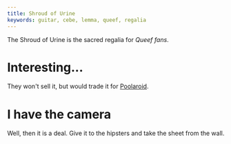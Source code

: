 ```yaml
---
title: Shroud of Urine
keywords: guitar, cebe, lemma, queef, regalia
---
```


The Shroud of Urine is the sacred regalia for _Queef fans_.

# Interesting...
They won't sell it, but would trade it for [Poolaroid](/030-prune/030-camera.md).

# I have the camera
Well, then it is a deal. Give it to the hipsters and take the sheet from the wall.
